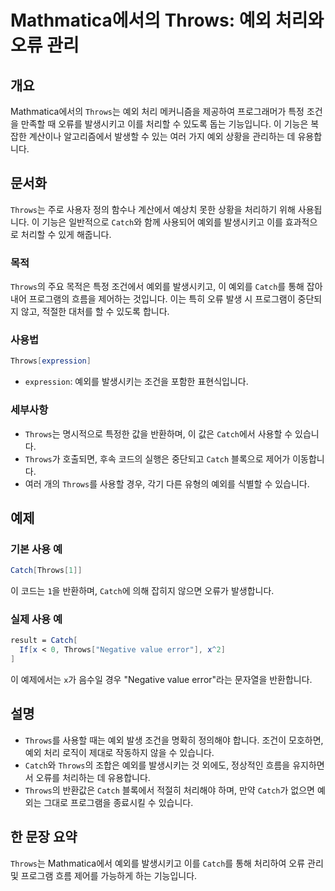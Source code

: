 <!--
Meta Description: # Mathmatica에서의 Throws: 예외 처리와 오류 관리 ## 개요 Mathmatica에서의 `Throws`는 예외 처리 메커니즘을 제공하여 프로그래머가 특정 조건을 만족할 때 오류를 발생시키고 이를 처리할 수 있도록 돕는 기능입니다. 이 기능은 복잡한 계산이...
Meta Keywords: throws, catch, 예외를, 발생시키고, 있습니다
-->

# Mathmatica에서의 Throws: 예외 처리와 오류 관리

## 개요
Mathmatica에서의 `Throws`는 예외 처리 메커니즘을 제공하여 프로그래머가 특정 조건을 만족할 때 오류를 발생시키고 이를 처리할 수 있도록 돕는 기능입니다. 이 기능은 복잡한 계산이나 알고리즘에서 발생할 수 있는 여러 가지 예외 상황을 관리하는 데 유용합니다.

## 문서화
`Throws`는 주로 사용자 정의 함수나 계산에서 예상치 못한 상황을 처리하기 위해 사용됩니다. 이 기능은 일반적으로 `Catch`와 함께 사용되어 예외를 발생시키고 이를 효과적으로 처리할 수 있게 해줍니다.

### 목적
`Throws`의 주요 목적은 특정 조건에서 예외를 발생시키고, 이 예외를 `Catch`를 통해 잡아내어 프로그램의 흐름을 제어하는 것입니다. 이는 특히 오류 발생 시 프로그램이 중단되지 않고, 적절한 대처를 할 수 있도록 합니다.

### 사용법
```mathematica
Throws[expression]
```
- `expression`: 예외를 발생시키는 조건을 포함한 표현식입니다.

### 세부사항
- `Throws`는 명시적으로 특정한 값을 반환하며, 이 값은 `Catch`에서 사용할 수 있습니다.
- `Throws`가 호출되면, 후속 코드의 실행은 중단되고 `Catch` 블록으로 제어가 이동합니다.
- 여러 개의 `Throws`를 사용할 경우, 각기 다른 유형의 예외를 식별할 수 있습니다.

## 예제
### 기본 사용 예
```mathematica
Catch[Throws[1]]
```
이 코드는 `1`을 반환하며, `Catch`에 의해 잡히지 않으면 오류가 발생합니다.

### 실제 사용 예
```mathematica
result = Catch[
  If[x < 0, Throws["Negative value error"], x^2]
]
```
이 예제에서는 `x`가 음수일 경우 "Negative value error"라는 문자열을 반환합니다.

## 설명
- `Throws`를 사용할 때는 예외 발생 조건을 명확히 정의해야 합니다. 조건이 모호하면, 예외 처리 로직이 제대로 작동하지 않을 수 있습니다.
- `Catch`와 `Throws`의 조합은 예외를 발생시키는 것 외에도, 정상적인 흐름을 유지하면서 오류를 처리하는 데 유용합니다.
- `Throws`의 반환값은 `Catch` 블록에서 적절히 처리해야 하며, 만약 `Catch`가 없으면 예외는 그대로 프로그램을 종료시킬 수 있습니다.

## 한 문장 요약
`Throws`는 Mathmatica에서 예외를 발생시키고 이를 `Catch`를 통해 처리하여 오류 관리 및 프로그램 흐름 제어를 가능하게 하는 기능입니다.